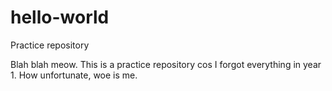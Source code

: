 # hello-world
Practice repository

Blah blah meow. This is a practice repository cos I forgot everything in year 1.
How unfortunate, woe is me.

